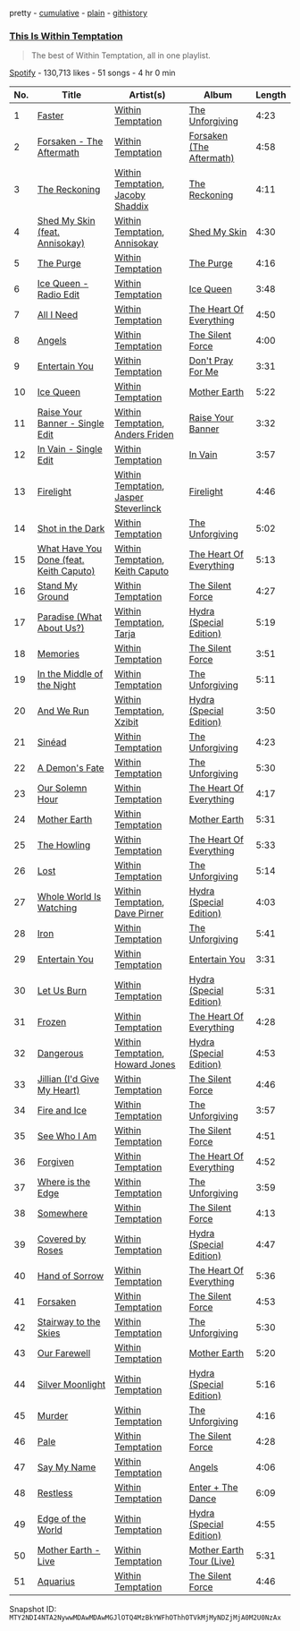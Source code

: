 pretty - [cumulative](/playlists/cumulative/37i9dQZF1DX50YO169g6dw.md) - [plain](/playlists/plain/37i9dQZF1DX50YO169g6dw) - [githistory](https://github.githistory.xyz/mackorone/spotify-playlist-archive/blob/main/playlists/plain/37i9dQZF1DX50YO169g6dw)

### [This Is Within Temptation](https://open.spotify.com/playlist/37i9dQZF1DX50YO169g6dw)

> The best of Within Temptation, all in one playlist.

[Spotify](https://open.spotify.com/user/spotify) - 130,713 likes - 51 songs - 4 hr 0 min

| No. | Title | Artist(s) | Album | Length |
|---|---|---|---|---|
| 1 | [Faster](https://open.spotify.com/track/4XBtYPGMAYJkuJu2w4pmYl) | [Within Temptation](https://open.spotify.com/artist/3hE8S8ohRErocpkY7uJW4a) | [The Unforgiving](https://open.spotify.com/album/1EvpTfBqlDzPwDYzWTgTw3) | 4:23 |
| 2 | [Forsaken \- The Aftermath](https://open.spotify.com/track/6dzyEj20geKV3Khh0nFqbR) | [Within Temptation](https://open.spotify.com/artist/3hE8S8ohRErocpkY7uJW4a) | [Forsaken \(The Aftermath\)](https://open.spotify.com/album/19sM9PTWBKHos2jARNfe06) | 4:58 |
| 3 | [The Reckoning](https://open.spotify.com/track/4GSjFSK1SM78wPTVbsSB0S) | [Within Temptation](https://open.spotify.com/artist/3hE8S8ohRErocpkY7uJW4a), [Jacoby Shaddix](https://open.spotify.com/artist/3a0Ol9AaugGXjf1ZQcAs1U) | [The Reckoning](https://open.spotify.com/album/2UAqWPHRSXHBHkCxsL3oMj) | 4:11 |
| 4 | [Shed My Skin \(feat\. Annisokay\)](https://open.spotify.com/track/0lx2eqqsCRaTHlUU0PPZ5O) | [Within Temptation](https://open.spotify.com/artist/3hE8S8ohRErocpkY7uJW4a), [Annisokay](https://open.spotify.com/artist/7lAi1Cv19DsukgGjbZQxFg) | [Shed My Skin](https://open.spotify.com/album/5wQ5wKjbpHrjAITDl3LIVA) | 4:30 |
| 5 | [The Purge](https://open.spotify.com/track/72Cz4BgCt2RZQL3JQVwRwG) | [Within Temptation](https://open.spotify.com/artist/3hE8S8ohRErocpkY7uJW4a) | [The Purge](https://open.spotify.com/album/1rN72pQnsIJo2MqHfqDqYA) | 4:16 |
| 6 | [Ice Queen \- Radio Edit](https://open.spotify.com/track/5oT4to1dCek4Sq9dl4cASv) | [Within Temptation](https://open.spotify.com/artist/3hE8S8ohRErocpkY7uJW4a) | [Ice Queen](https://open.spotify.com/album/5pot223TLoYd8liAUQN2PE) | 3:48 |
| 7 | [All I Need](https://open.spotify.com/track/02oW7CYWjfiCs1rZs7GNes) | [Within Temptation](https://open.spotify.com/artist/3hE8S8ohRErocpkY7uJW4a) | [The Heart Of Everything](https://open.spotify.com/album/4jE1uyxDWwHuSGQmbsusLM) | 4:50 |
| 8 | [Angels](https://open.spotify.com/track/4QWLhGVitrCCysR3ugX9Xw) | [Within Temptation](https://open.spotify.com/artist/3hE8S8ohRErocpkY7uJW4a) | [The Silent Force](https://open.spotify.com/album/1sxSd1h4vEICnl5Q3scnGI) | 4:00 |
| 9 | [Entertain You](https://open.spotify.com/track/2TggWcaQqzZr6Lv80g1c61) | [Within Temptation](https://open.spotify.com/artist/3hE8S8ohRErocpkY7uJW4a) | [Don't Pray For Me](https://open.spotify.com/album/4xVMkU8AP5ihwCv0ra9uaf) | 3:31 |
| 10 | [Ice Queen](https://open.spotify.com/track/140cSu65JC8smYw53nPP0q) | [Within Temptation](https://open.spotify.com/artist/3hE8S8ohRErocpkY7uJW4a) | [Mother Earth](https://open.spotify.com/album/1Ly5R8riIWwOfcugMwC7t3) | 5:22 |
| 11 | [Raise Your Banner \- Single Edit](https://open.spotify.com/track/2cprj4IIX0QXOlk6DrrWxS) | [Within Temptation](https://open.spotify.com/artist/3hE8S8ohRErocpkY7uJW4a), [Anders Friden](https://open.spotify.com/artist/0Klbvzc9XSbVqjUAccOcsf) | [Raise Your Banner](https://open.spotify.com/album/0uXRp8z4b9sShcbr6hNShv) | 3:32 |
| 12 | [In Vain \- Single Edit](https://open.spotify.com/track/5R1XvpGzmtj4cKmDwiDmVi) | [Within Temptation](https://open.spotify.com/artist/3hE8S8ohRErocpkY7uJW4a) | [In Vain](https://open.spotify.com/album/5rZtYuq7Rr6PvwI94p8FVR) | 3:57 |
| 13 | [Firelight](https://open.spotify.com/track/6SBsz6LQiheyXODFQQhF4k) | [Within Temptation](https://open.spotify.com/artist/3hE8S8ohRErocpkY7uJW4a), [Jasper Steverlinck](https://open.spotify.com/artist/5M9Q9H6jHj5txCVX5KSM8V) | [Firelight](https://open.spotify.com/album/1SJtMZbCczNb0ojU8YjiSr) | 4:46 |
| 14 | [Shot in the Dark](https://open.spotify.com/track/5JpbpsjhJeNwixBzbobklV) | [Within Temptation](https://open.spotify.com/artist/3hE8S8ohRErocpkY7uJW4a) | [The Unforgiving](https://open.spotify.com/album/1EvpTfBqlDzPwDYzWTgTw3) | 5:02 |
| 15 | [What Have You Done \(feat\. Keith Caputo\)](https://open.spotify.com/track/2OHeJR6Cfvm42512gonFRh) | [Within Temptation](https://open.spotify.com/artist/3hE8S8ohRErocpkY7uJW4a), [Keith Caputo](https://open.spotify.com/artist/0o3RyxUXp69fLCpMxuOLsz) | [The Heart Of Everything](https://open.spotify.com/album/4jE1uyxDWwHuSGQmbsusLM) | 5:13 |
| 16 | [Stand My Ground](https://open.spotify.com/track/7Chqf4yGnQlLWAWic9b0ET) | [Within Temptation](https://open.spotify.com/artist/3hE8S8ohRErocpkY7uJW4a) | [The Silent Force](https://open.spotify.com/album/1sxSd1h4vEICnl5Q3scnGI) | 4:27 |
| 17 | [Paradise \(What About Us?\)](https://open.spotify.com/track/1Txptxzzcc7PBD7NSsJQWs) | [Within Temptation](https://open.spotify.com/artist/3hE8S8ohRErocpkY7uJW4a), [Tarja](https://open.spotify.com/artist/5IRFMGI8aEtZdN07OYrBZc) | [Hydra \(Special Edition\)](https://open.spotify.com/album/6nnX6KBteT87aawt2wsw76) | 5:19 |
| 18 | [Memories](https://open.spotify.com/track/5qOA9jbfWAtxOJ8zY1ReYf) | [Within Temptation](https://open.spotify.com/artist/3hE8S8ohRErocpkY7uJW4a) | [The Silent Force](https://open.spotify.com/album/1sxSd1h4vEICnl5Q3scnGI) | 3:51 |
| 19 | [In the Middle of the Night](https://open.spotify.com/track/35zwdnMhebt8gLF4WaCUMz) | [Within Temptation](https://open.spotify.com/artist/3hE8S8ohRErocpkY7uJW4a) | [The Unforgiving](https://open.spotify.com/album/1EvpTfBqlDzPwDYzWTgTw3) | 5:11 |
| 20 | [And We Run](https://open.spotify.com/track/6MubsJeQrVa0k7lJSxcdaM) | [Within Temptation](https://open.spotify.com/artist/3hE8S8ohRErocpkY7uJW4a), [Xzibit](https://open.spotify.com/artist/4tujQJicOnuZRLiBFdp3Ou) | [Hydra \(Special Edition\)](https://open.spotify.com/album/6nnX6KBteT87aawt2wsw76) | 3:50 |
| 21 | [Sinéad](https://open.spotify.com/track/6sI8ojHlABbk9nvEtPYK5v) | [Within Temptation](https://open.spotify.com/artist/3hE8S8ohRErocpkY7uJW4a) | [The Unforgiving](https://open.spotify.com/album/1EvpTfBqlDzPwDYzWTgTw3) | 4:23 |
| 22 | [A Demon's Fate](https://open.spotify.com/track/6UsQsPIPP7gjdtlISXx3F2) | [Within Temptation](https://open.spotify.com/artist/3hE8S8ohRErocpkY7uJW4a) | [The Unforgiving](https://open.spotify.com/album/1EvpTfBqlDzPwDYzWTgTw3) | 5:30 |
| 23 | [Our Solemn Hour](https://open.spotify.com/track/6KaLRddxDnr9hufQCW3Kzx) | [Within Temptation](https://open.spotify.com/artist/3hE8S8ohRErocpkY7uJW4a) | [The Heart Of Everything](https://open.spotify.com/album/4jE1uyxDWwHuSGQmbsusLM) | 4:17 |
| 24 | [Mother Earth](https://open.spotify.com/track/0vZzCD8Gy1w6ph5PzLctVo) | [Within Temptation](https://open.spotify.com/artist/3hE8S8ohRErocpkY7uJW4a) | [Mother Earth](https://open.spotify.com/album/1Ly5R8riIWwOfcugMwC7t3) | 5:31 |
| 25 | [The Howling](https://open.spotify.com/track/4EJLjbM1gGjy8UlhtMY44C) | [Within Temptation](https://open.spotify.com/artist/3hE8S8ohRErocpkY7uJW4a) | [The Heart Of Everything](https://open.spotify.com/album/4jE1uyxDWwHuSGQmbsusLM) | 5:33 |
| 26 | [Lost](https://open.spotify.com/track/04woDjzehrcKXJSsnYqUdo) | [Within Temptation](https://open.spotify.com/artist/3hE8S8ohRErocpkY7uJW4a) | [The Unforgiving](https://open.spotify.com/album/1EvpTfBqlDzPwDYzWTgTw3) | 5:14 |
| 27 | [Whole World Is Watching](https://open.spotify.com/track/2TtwojclwhgtDSTnU0qpzm) | [Within Temptation](https://open.spotify.com/artist/3hE8S8ohRErocpkY7uJW4a), [Dave Pirner](https://open.spotify.com/artist/0DGexM9UeEMijhLRbKetCN) | [Hydra \(Special Edition\)](https://open.spotify.com/album/6nnX6KBteT87aawt2wsw76) | 4:03 |
| 28 | [Iron](https://open.spotify.com/track/3iSgRJUrMKHLglnrQrQ6kO) | [Within Temptation](https://open.spotify.com/artist/3hE8S8ohRErocpkY7uJW4a) | [The Unforgiving](https://open.spotify.com/album/1EvpTfBqlDzPwDYzWTgTw3) | 5:41 |
| 29 | [Entertain You](https://open.spotify.com/track/2yiDAvEEqGrkKZpNYCJ5Wm) | [Within Temptation](https://open.spotify.com/artist/3hE8S8ohRErocpkY7uJW4a) | [Entertain You](https://open.spotify.com/album/0kLPfU7TA882mqHNmrMVWB) | 3:31 |
| 30 | [Let Us Burn](https://open.spotify.com/track/7aMQRyIhfpXfUIMH8EDpGZ) | [Within Temptation](https://open.spotify.com/artist/3hE8S8ohRErocpkY7uJW4a) | [Hydra \(Special Edition\)](https://open.spotify.com/album/6nnX6KBteT87aawt2wsw76) | 5:31 |
| 31 | [Frozen](https://open.spotify.com/track/1uo6IzolNNLFNpyQGDZwJ5) | [Within Temptation](https://open.spotify.com/artist/3hE8S8ohRErocpkY7uJW4a) | [The Heart Of Everything](https://open.spotify.com/album/4jE1uyxDWwHuSGQmbsusLM) | 4:28 |
| 32 | [Dangerous](https://open.spotify.com/track/0qUwTUH5EsLi3y2B4YJ2Wk) | [Within Temptation](https://open.spotify.com/artist/3hE8S8ohRErocpkY7uJW4a), [Howard Jones](https://open.spotify.com/artist/1yXPGJOuT5KUmg3EX5vMQ2) | [Hydra \(Special Edition\)](https://open.spotify.com/album/6nnX6KBteT87aawt2wsw76) | 4:53 |
| 33 | [Jillian \(I'd Give My Heart\)](https://open.spotify.com/track/1wDDWn5UjpjbT9onEAbL4n) | [Within Temptation](https://open.spotify.com/artist/3hE8S8ohRErocpkY7uJW4a) | [The Silent Force](https://open.spotify.com/album/1sxSd1h4vEICnl5Q3scnGI) | 4:46 |
| 34 | [Fire and Ice](https://open.spotify.com/track/6fVNrImd5bzHgJMxxLqCee) | [Within Temptation](https://open.spotify.com/artist/3hE8S8ohRErocpkY7uJW4a) | [The Unforgiving](https://open.spotify.com/album/1EvpTfBqlDzPwDYzWTgTw3) | 3:57 |
| 35 | [See Who I Am](https://open.spotify.com/track/5KRuT1HU5BtXELm6zXKhfQ) | [Within Temptation](https://open.spotify.com/artist/3hE8S8ohRErocpkY7uJW4a) | [The Silent Force](https://open.spotify.com/album/1sxSd1h4vEICnl5Q3scnGI) | 4:51 |
| 36 | [Forgiven](https://open.spotify.com/track/1uy9eKbA9e0Dg7bsjqGOZr) | [Within Temptation](https://open.spotify.com/artist/3hE8S8ohRErocpkY7uJW4a) | [The Heart Of Everything](https://open.spotify.com/album/4jE1uyxDWwHuSGQmbsusLM) | 4:52 |
| 37 | [Where is the Edge](https://open.spotify.com/track/2UqvNtxruIlQbUWz4bhT89) | [Within Temptation](https://open.spotify.com/artist/3hE8S8ohRErocpkY7uJW4a) | [The Unforgiving](https://open.spotify.com/album/1EvpTfBqlDzPwDYzWTgTw3) | 3:59 |
| 38 | [Somewhere](https://open.spotify.com/track/0h46IYZnCzjROtiegnYC0Z) | [Within Temptation](https://open.spotify.com/artist/3hE8S8ohRErocpkY7uJW4a) | [The Silent Force](https://open.spotify.com/album/1sxSd1h4vEICnl5Q3scnGI) | 4:13 |
| 39 | [Covered by Roses](https://open.spotify.com/track/35ViOD3ucFVAGwmvIvMSvP) | [Within Temptation](https://open.spotify.com/artist/3hE8S8ohRErocpkY7uJW4a) | [Hydra \(Special Edition\)](https://open.spotify.com/album/6nnX6KBteT87aawt2wsw76) | 4:47 |
| 40 | [Hand of Sorrow](https://open.spotify.com/track/41j3TmJuJuSlHsqoX6L3dr) | [Within Temptation](https://open.spotify.com/artist/3hE8S8ohRErocpkY7uJW4a) | [The Heart Of Everything](https://open.spotify.com/album/4jE1uyxDWwHuSGQmbsusLM) | 5:36 |
| 41 | [Forsaken](https://open.spotify.com/track/2SblpmjyQLiiJ1iXkMDFxy) | [Within Temptation](https://open.spotify.com/artist/3hE8S8ohRErocpkY7uJW4a) | [The Silent Force](https://open.spotify.com/album/1sxSd1h4vEICnl5Q3scnGI) | 4:53 |
| 42 | [Stairway to the Skies](https://open.spotify.com/track/6Q3kathPO8kg7vA1BS5d9y) | [Within Temptation](https://open.spotify.com/artist/3hE8S8ohRErocpkY7uJW4a) | [The Unforgiving](https://open.spotify.com/album/1EvpTfBqlDzPwDYzWTgTw3) | 5:30 |
| 43 | [Our Farewell](https://open.spotify.com/track/7064U7N7XT8CeNRurTpADK) | [Within Temptation](https://open.spotify.com/artist/3hE8S8ohRErocpkY7uJW4a) | [Mother Earth](https://open.spotify.com/album/1Ly5R8riIWwOfcugMwC7t3) | 5:20 |
| 44 | [Silver Moonlight](https://open.spotify.com/track/1Ssk9Jgfcdo5RRBQqIVjat) | [Within Temptation](https://open.spotify.com/artist/3hE8S8ohRErocpkY7uJW4a) | [Hydra \(Special Edition\)](https://open.spotify.com/album/6nnX6KBteT87aawt2wsw76) | 5:16 |
| 45 | [Murder](https://open.spotify.com/track/2oU3bhQYCuPAzibTp5OiFU) | [Within Temptation](https://open.spotify.com/artist/3hE8S8ohRErocpkY7uJW4a) | [The Unforgiving](https://open.spotify.com/album/1EvpTfBqlDzPwDYzWTgTw3) | 4:16 |
| 46 | [Pale](https://open.spotify.com/track/1s2WhoEu2w7ZKXLhjfIQZE) | [Within Temptation](https://open.spotify.com/artist/3hE8S8ohRErocpkY7uJW4a) | [The Silent Force](https://open.spotify.com/album/1sxSd1h4vEICnl5Q3scnGI) | 4:28 |
| 47 | [Say My Name](https://open.spotify.com/track/6va0jBtVHm7x3Ez3DdDLcx) | [Within Temptation](https://open.spotify.com/artist/3hE8S8ohRErocpkY7uJW4a) | [Angels](https://open.spotify.com/album/5VJ8S6kIKlE2XTPbztvemZ) | 4:06 |
| 48 | [Restless](https://open.spotify.com/track/0gdeTC0zXAPJzbzveGQMdX) | [Within Temptation](https://open.spotify.com/artist/3hE8S8ohRErocpkY7uJW4a) | [Enter + The Dance](https://open.spotify.com/album/0hbFubqseR3NFJLSRKNTnt) | 6:09 |
| 49 | [Edge of the World](https://open.spotify.com/track/5578fHcYLNW0yIa9ohZC2a) | [Within Temptation](https://open.spotify.com/artist/3hE8S8ohRErocpkY7uJW4a) | [Hydra \(Special Edition\)](https://open.spotify.com/album/6nnX6KBteT87aawt2wsw76) | 4:55 |
| 50 | [Mother Earth \- Live](https://open.spotify.com/track/6cTTlY28qzrMUCDZqgBADU) | [Within Temptation](https://open.spotify.com/artist/3hE8S8ohRErocpkY7uJW4a) | [Mother Earth Tour \(Live\)](https://open.spotify.com/album/50svvltIAFATFHlduLRASx) | 5:31 |
| 51 | [Aquarius](https://open.spotify.com/track/0cnwPYPg1o7t5tJRC1kQgh) | [Within Temptation](https://open.spotify.com/artist/3hE8S8ohRErocpkY7uJW4a) | [The Silent Force](https://open.spotify.com/album/1sxSd1h4vEICnl5Q3scnGI) | 4:46 |

Snapshot ID: `MTY2NDI4NTA2NywwMDAwMDAwMGJlOTQ4MzBkYWFhOThhOTVkMjMyNDZjMjA0M2U0NzAx`
